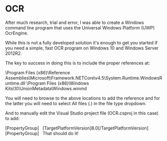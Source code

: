 # OCR

After much research, trial and error, I was able to create a Windows 
command line program that uses the Universal Windows Platform (UWP) OcrEngine.

While this is not a fully developed solution it's enough to get you started if 
you need a simple, fast OCR program on Windows 10 and Windows Server 2012R2.

The key to success in doing this is to include the proper references at:

  \Program Files (x86)\Reference Assemblies\Microsoft\Framework\.NETCore\v4.5\System.Runtime.WindowsRuntime.dll
  \Program Files (x86)\Windows Kits\10\UnionMetadata\Windows.winmd 
  
You will need to browse to the above locations to add the reference and for the latter you will need to select All files (*.*) in the file type dropdown.

And to manually edit the Visual Studio project file (OCR.csproj in this case) to add:
  
  [PropertyGroup]
    [TargetPlatformVersion]8.0[/TargetPlatformVersion]
  [PropertyGroup]
  
That should do it!
